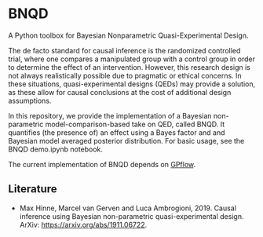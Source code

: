 # BNQD
A Python toolbox for Bayesian Nonparametric Quasi-Experimental Design. 

The de facto standard for causal inference is the randomized controlled trial, where one compares a manipulated group with a control group in order to determine the effect of an intervention. However, this research design is not always realistically possible due to pragmatic or ethical concerns. In these situations, quasi-experimental designs (QEDs) may provide a solution, as these allow for causal conclusions at the cost of additional design assumptions. 

In this repository, we provide the implementation of a Bayesian non-parametric model-comparison-based take on QED, called BNQD. It quantifies (the presence of) an effect using a Bayes factor and and Bayesian model averaged posterior distribution. For basic usage, see the BNQD demo.ipynb notebook.

The current implementation of BNQD depends on [GPflow](https://gpflow.readthedocs.io/en/master/index.html). 

## Literature

* Max Hinne, Marcel van Gerven and Luca Ambrogioni, 2019. Causal inference using Bayesian non-parametric quasi-experimental design. ArXiv: https://arxiv.org/abs/1911.06722.
